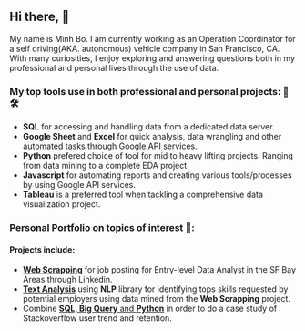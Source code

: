 ## Hi there, 👋

My name is Minh Bo. I am currently working as an Operation Coordinator for a self driving(AKA. autonomous) vehicle company in San Francisco, CA. With many curiosities, I enjoy exploring and answering questions both in my professional and personal lives through the use of data. 


### My top tools use in both professional and personal projects: 🧰🛠️
- **SQL** for accessing and handling data from a dedicated data server. 
- **Google Sheet** and **Excel** for quick analysis, data wrangling and other automated tasks through Google API services.  
- **Python** prefered choice of tool for mid to heavy lifting projects. Ranging from data mining to a complete EDA project.  
- **Javascript** for automating reports and creating various tools/processes by using Google API services. 
- **Tableau** is a preferred tool when tackling a comprehensive data visualization project. 

### Personal Portfolio on topics of interest 📂:
#### Projects include: 
- [**Web Scrapping**](https://github.com/mbo0000/Portfolio/tree/main/PythonWebscraping) for job posting for Entry-level Data Analyst in the SF Bay Areas through Linkedin. 
- [**Text Analysis**](https://github.com/mbo0000/Portfolio/tree/main/TextAnalysisWithNLP) using **NLP** library for identifying tops skills requested by potential employers using data mined from the **Web Scrapping** project. 
- Combine [**SQL, Big Query** and **Python**](https://github.com/mbo0000/Portfolio/tree/main/BigQuerySQL) in order to do a case study of Stackoverflow user trend and retention.
